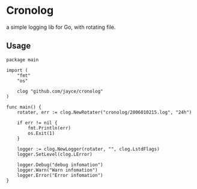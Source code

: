 Cronolog
========

a simple logging lib for Go, with rotating file.

Usage
-----

```
package main

import (
	"fmt"
	"os"

	clog "github.com/jayce/cronolog"
)

func main() {
	rotater, err := clog.NewRotater("cronolog/2006010215.log", "24h")

	if err != nil {
		fmt.Println(err)
		os.Exit(1)
	}

	logger := clog.NewLogger(rotater, "", clog.LstdFlags)
	logger.SetLevel(clog.LError)

	logger.Debug("debug infomation")
	logger.Warn("Warn infomation")
	logger.Error("Error infomation")
}
```